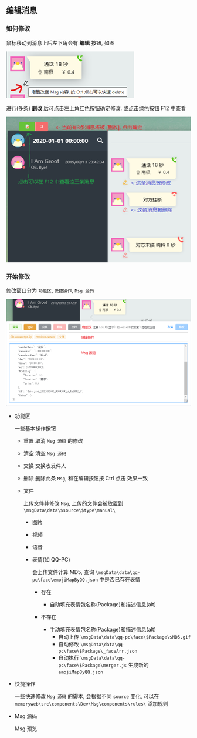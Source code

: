 ## 编辑消息

### 如何修改

鼠标移动到消息上后左下角会有 **编辑** 按钮, 如图

![modify](./assets/modify-msg-1.png)

进行(多条) **删改** 后可点击左上角红色按钮确定修改. 或点击绿色按钮 F12 中查看

![modify](./assets/modify-msg-2.png)

### 开始修改

修改窗口分为 `功能区`, `快捷操作`, `Msg 源码`

![modify](./assets/modify-msg-3.png)

-   功能区

    一些基本操作按钮

    -   重置 取消 `Msg 源码` 的修改

    -   清空 清空 `Msg 源码`

    -   交换 交换收发件人

    -   删除 删除此条 `Msg`, 和在编辑按钮按 Ctrl 点击 效果一致

    -   文件

        上传文件并修改 `Msg`, 上传的文件会被放置到 `\msgData\data\$source\$type\manual\`

        -   图片
        -   视频
        -   语音
        -   表情(如 QQ-PC)

            会上传文件计算 MD5, 查询 `\msgData\data\qq-pc\face\emojiMapByQQ.json` 中是否已存在表情

            -   存在

                -   自动填充表情包名称(Package)和描述信息(alt)

            -   不存在
                -   手动填充表情包名称(Package)和描述信息(alt)
                    -   自动上传 `\msgData\data\qq-pc\face\$Package\$MD5.gif`
                    -   自动修改 `\msgData\data\qq-pc\face\$Package\_faceArr.json`
                    -   自动执行 `\msgData\data\qq-pc\face\$Package\merger.js` 生成新的 `emojiMapByQQ.json`

-   快捷操作

    一些快速修改 `Msg 源码` 的脚本, 会根据不同 `source` 变化, 可以在 `memoryweb\src\components\Dev\Msg\components\rules\` 添加规则

-   Msg 源码

    Msg 预览
